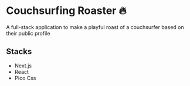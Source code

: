 # Couchsurfing Roaster 🔥
A full-stack application to make a playful roast of a couchsurfer based on their public profile 

## Stacks
- Next.js
- React
- Pico Css